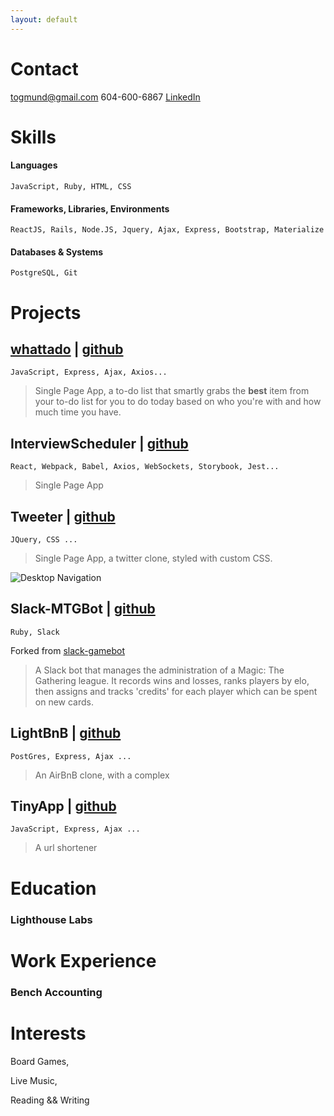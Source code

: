 ```yaml
---
layout: default
---
```


# **Contact**
[togmund@gmail.com](mailto:togmund@gmail.com)
604-600-6867
[LinkedIn](https://ca.linkedin.com/in/ted-ogmundson-1a9b47a)

# **Skills**
#### Languages
```JavaScript, Ruby, HTML, CSS```

#### Frameworks, Libraries, Environments
```ReactJS, Rails, Node.JS, Jquery, Ajax, Express, Bootstrap, Materialize```

#### Databases & Systems
```PostgreSQL, Git```

# **Projects**
## [whattado](https://lhl-whattado.herokuapp.com/) \| [github](https://github.com/togmund/whattado)

`JavaScript, Express, Ajax, Axios...`

> Single Page App, a to-do list that smartly grabs the **best** item from your to-do list for you to do today based on who you're with and how much time you have.
  
## InterviewScheduler \| [github](https://github.com/togmund/scheduler)

`React, Webpack, Babel, Axios, WebSockets, Storybook, Jest...`

> Single Page App

## Tweeter \| [github](https://github.com/togmund/tweeter)

`JQuery, CSS ...`

> Single Page App, a twitter clone, styled with custom CSS.

![Desktop Navigation](https://media.giphy.com/media/VgHfARAQqC0pMNWhhN/giphy.gif)

## Slack-MTGBot \| [github](https://github.com/MikeKlemarewski/slack-gamebot)

`Ruby, Slack`

Forked from [slack-gamebot](https://github.com/dblock/slack-gamebot)

> A Slack bot that manages the administration of a Magic: The Gathering league. It records wins and losses, ranks players by elo, then assigns and tracks 'credits' for each player which can be spent on new cards.

## LightBnB \| [github](https://github.com/togmund/lightbnb)

`PostGres, Express, Ajax ...`

> An AirBnB clone, with a complex 

## TinyApp \| [github](https://github.com/togmund/tiny-app)

`JavaScript, Express, Ajax ...`

> A url shortener 


# **Education**
### Lighthouse Labs

# **Work Experience**
### Bench Accounting

# **Interests**

Board Games,

Live Music,

Reading && Writing